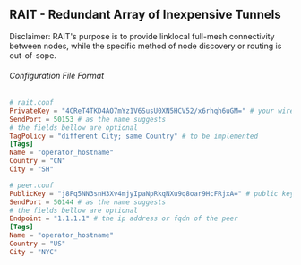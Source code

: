 ## RAIT - Redundant Array of Inexpensive Tunnels

Disclaimer: RAIT's purpose is to provide linklocal full-mesh connectivity between nodes, while the specific method of node discovery or routing is out-of-sope.

###### Configuration File Format

```toml
# rait.conf
PrivateKey = "4CReT4TKD4AO7mYz1V6SusU0XN5HCV52/x6rhqh6uGM=" # your wireguard private key
SendPort = 50153 # as the name suggests
# the fields bellow are optional
TagPolicy = "different City; same Country" # to be implemented
[Tags]
Name = "operator_hostname"
Country = "CN"
City = "SH"

# peer.conf
PublicKey = "j8Fq5NN3snH3Xv4mjyIpaNpRkqNXu9q8oar9HcFRjxA=" # public key of the peer
SendPort = 50144 # as the name suggests
# the fields bellow are optional
Endpoint = "1.1.1.1" # the ip address or fqdn of the peer
[Tags]
Name = "operator_hostname"
Country = "US"
City = "NYC"
```

